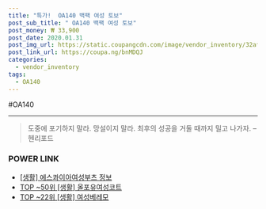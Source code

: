 ```yaml
--- 
title: "특가!  OA140 백팩 여성 토보" 
post_sub_title: " OA140 백팩 여성 토보" 
post_money: ₩ 33,900 
post_date: 2020.01.31 
post_img_url: https://static.coupangcdn.com/image/vendor_inventory/32af/39a89914580f5acbce4a46dc5cdf5d04fdb520f3f146db9dae51656198bc.jpg 
post_link_url: https://coupa.ng/bnMDQJ 
categories: 
  - vendor_inventory 
tags: 
  - OA140 
--- 
```

  #OA140 
<hr> 

> 도중에 포기하지 말라. 망설이지 말라. 최후의 성공을 거둘 때까지 밀고 나가자. – 헨리포드 


### POWER LINK

* <a href="https://blog.naver.com/santokki14/221768912698" target="_blank"> [생활] 에스콰이아여성부츠 정보 </a>
* <a href="https://blog.naver.com/fasyy4321/221782753867" target="_blank"> TOP ~50위 [생활] 올포유여성코트</a>
* <a href="https://blog.naver.com/fasyy4321/221778320920" target="_blank"> TOP ~22위 [생활] 여성베레모</a>

